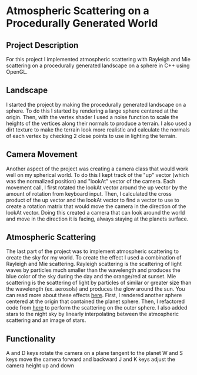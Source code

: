 Atmospheric Scattering on a Procedurally Generated World
========================================

Project Description
------------

For this project I implemented atmospheric scattering with Rayleigh and Mie scattering on a procedurally generated landscape on a sphere in C++ using OpenGL.

Landscape
------------

I started the project by making the procedurally generated landscape on a sphere. To do this I started by rendering a large sphere centered at the origin. Then, with the vertex shader I used a noise function to scale the heights of the vertices along their normals to produce a terrain. I also used a dirt texture to make the terrain look more realistic and calculate the normals of each vertex by checking 2 close points to use in lighting the terrain.

Camera Movement
--------

Another aspect of the project was creating a camera class that would work well on my spherical world. To do this I kept track of the "up" vector (which was the normalized position) and "lookAt" vector of the camera. Each movement call, I first rotated the lookAt vector around the up vector by the amount of rotation from keyboard input. Then, I calculated the cross product of the up vector and the lookAt vector to find a vector to use to create a rotation matrix that would move the camera in the direction of the lookAt vector. Doing this created a camera that can look around the world and move in the direction it is facing, always staying at the planets surface.

Atmospheric Scattering
-------

The last part of the project was to implement atmospheric scattering to create the sky for my world. To create the effect I used a combination of Rayleigh and Mie scattering. Rayleigh scattering is the scattering of light waves by particles much smaller than the wavelength and produces the blue color of the sky during the day and the orange/red at sunset. Mie scattering is the scattering of light by particles of similar or greater size than the wavelength (ex. aerosols) and produces the glow around the sun. You can read more about these effects [here](<https://developer.nvidia.com/gpugems/GPUGems2/gpugems2_chapter16.html>). First, I rendered another sphere centered at the origin that contained the planet sphere. Then, I refactored code from [here](<https://github.com/wwwtyro/glsl-atmosphere>) to perform the scattering on the outer sphere. I also added stars to the night sky by linearly interpolating between the atmospheric scattering and an image of stars.

Functionality
------------

A and D keys rotate the camera on a plane tangent to the planet
W and S keys move the camera forward and backward
J and K keys adjust the camera height up and down
